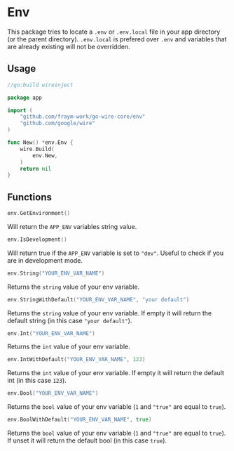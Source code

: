 # Env

This package tries to locate a `.env` or `.env.local` file in your app directory (or the parent directory). `.env.local` is prefered over `.env` and variables that are already existing will not be overridden.

## Usage

```go
//go:build wireinject

package app

import (
	"github.com/fraym-work/go-wire-core/env"
	"github.com/google/wire"
)

func New() *env.Env {
	wire.Build(
		env.New,
	)
	return nil
}
```

## Functions

```go
env.GetEnvironment()
```

Will return the `APP_ENV` variables string value.

```go
env.IsDevelopment()
```

Will return true if the `APP_ENV` variable is set to `"dev"`. Useful to check if you are in development mode.

```go
env.String("YOUR_ENV_VAR_NAME")
```

Returns the `string` value of your env variable.

```go
env.StringWithDefault("YOUR_ENV_VAR_NAME", "your default")
```

Returns the `string` value of your env variable. If empty it will return the default string (in this case `"your default"`).

```go
env.Int("YOUR_ENV_VAR_NAME")
```

Returns the `int` value of your env variable.

```go
env.IntWithDefault("YOUR_ENV_VAR_NAME", 123)
```

Returns the `int` value of your env variable. If empty it will return the default int (in this case `123`).

```go
env.Bool("YOUR_ENV_VAR_NAME")
```

Returns the `bool` value of your env variable (`1` and `"true"` are equal to `true`).

```go
env.BoolWithDefault("YOUR_ENV_VAR_NAME", true)
```

Returns the `bool` value of your env variable (`1` and `"true"` are equal to `true`). If unset it will return the default bool (in this case `true`).
